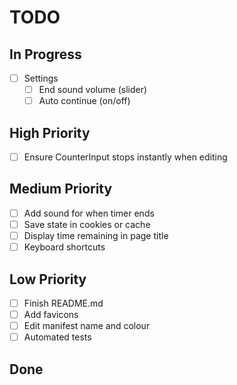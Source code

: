 # TODO

## In Progress

- [ ] Settings
  - [ ] End sound volume (slider)
  - [ ] Auto continue (on/off)

## High Priority

- [ ] Ensure CounterInput stops instantly when editing

## Medium Priority

- [ ] Add sound for when timer ends
- [ ] Save state in cookies or cache
- [ ] Display time remaining in page title
- [ ] Keyboard shortcuts

## Low Priority

- [ ] Finish README.md
- [ ] Add favicons
- [ ] Edit manifest name and colour
- [ ] Automated tests

## Done
